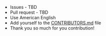 

- Issues - TBD
- Pull request - TBD
- Use American English
- Add yourself to the [CONTRIBUTORS.md](./CONTRIBUTORS.md) file
- Thank you so much for you contribution!
